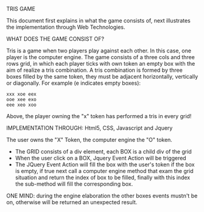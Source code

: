 TRIS GAME

This document first explains in what the game consists of, next illustrates the implementation through Web Technologies.

WHAT DOES THE GAME CONSIST OF?

Tris is a game when two players play against each other. In this case, one player is the computer engine.
The game consists of a three cols and three rows grid, in which each player ticks with own token an empty box with the aim of realize a tris combination.
A tris combination is formed by three boxes filled by the same token, they must be adjacent horizontally, vertically or diagonally.
For example (e indicates empty boxes):

	xxx	xoe	eex
	ooe	xee	exo
	eee	xeo	xoo

Above, the player owning the "x" token has performed a tris in every grid!

IMPLEMENTATION THROUGH: Html5, CSS, Javascript and Jquery

The user owns the "X" Token, the computer engine the "O" token.

- The GRID consists of a div element, each BOX is a child div of the grid
- When the user click on a BOX, Jquery Event Action will be triggered
- The JQuery Event Action will fill the box with the user's token if the box is empty, if true next call a computer engine method that exam the grid situation and return the index of box to be filled, finally with this index the sub-method will fill the corresponding box.

ONE MIND: during the engine elaboration the other boxes events mustn't be on, otherwise will be returned an unexpected result.
